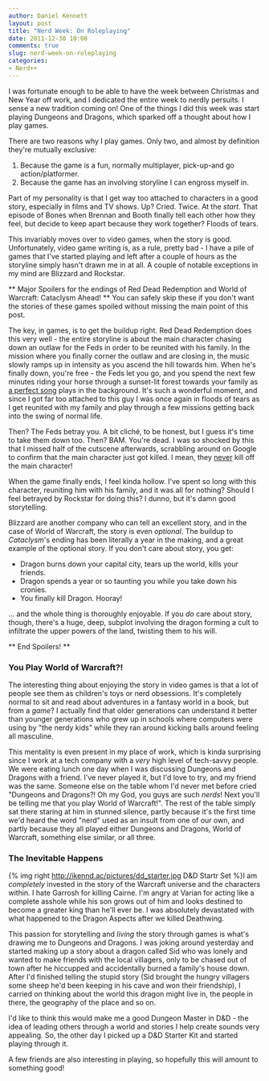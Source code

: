 ```yaml
---
author: Daniel Kennett
layout: post
title: "Nerd Week: On Roleplaying"
date: 2011-12-30 10:08
comments: true
slug: nerd-week-on-roleplaying
categories: 
- Nerd++
---
```


I was fortunate enough to be able to have the week between Christmas and New Year off work, and I dedicated the entire week to nerdly persuits. I sense a new tradition coming on! One of the things I did this week was start playing Dungeons and Dragons, which sparked off a thought about how I play games.

There are two reasons why I play games. Only two, and almost by definition they're mutually exclusive:

1. Because the game is a fun, normally multiplayer, pick-up-and go action/platformer.
2. Because the game has an involving storyline I can engross myself in.

Part of my personality is that I get way too attached to characters in a good story, especially in films and TV shows. Up? Cried. Twice. At the *start*. That episode of Bones when Brennan and Booth finally tell each other how they feel, but decide to keep apart because they work together? Floods of tears.

This invariably moves over to video games, when the story is good. Unfortunately, video game writing is, as a rule, pretty bad - I have a pile of games that I've started playing and left after a couple of hours as the storyline simply hasn't drawn me in at all. A couple of notable exceptions in my mind are Blizzard and Rockstar.

** Major Spoilers for the endings of Red Dead Redemption and World of Warcraft: Cataclysm Ahead! ** You can safely skip these if you don't want the stories of these games spoiled without missing the main point of this post.

The key, in games, is to get the buildup right. Red Dead Redemption does this very well - the entire storyline is about the main character chasing down an outlaw for the Feds in order to be reunited with his family. In the mission where you finally corner the outlaw and are closing in, the music slowly ramps up in intensity as you ascend the hill towards him. When he's finally down, you're free - the Feds let you go, and you spend the next few minutes riding your horse through a sunset-lit forest towards your family as [a perfect song](http://open.spotify.com/track/6HCmZJxM2H28xtgCxp4q09) plays in the background. It's such a wonderful moment, and since I got far too attached to this guy I was once again in floods of tears as I get reunited with my family and play through a few missions getting back into the swing of normal life. 

Then? The Feds betray you. A bit cliché, to be honest, but I guess it's time to take them down too. Then? BAM. You're dead. I was so shocked by this that I missed half of the cutscene afterwards, scrabbling around on Google to confirm that the main character just got killed. I mean, they [never](http://tvtropes.org/pmwiki/pmwiki.php/Main/PlotArmor) kill off the main character!

When the game finally ends, I feel kinda hollow. I've spent so long with this character, reuniting him with his family, and it was all for nothing? Should I feel betrayed by Rockstar for doing this? I dunno, but it's damn good storytelling.

Blizzard are another company who can tell an excellent story, and in the case of World of Warcraft, the story is even *optional*. The buildup to _Cataclysm_'s ending has been literally a year in the making, and a great example of the optional story. If you don't care about story, you get: 

* Dragon burns down your capital city, tears up the world, kills your friends.
* Dragon spends a year or so taunting you while you take down his cronies.
* You finally kill Dragon. Hooray!

... and the whole thing is thoroughly enjoyable. If you *do* care about story, though, there's a huge, deep, subplot involving the dragon forming a cult to infiltrate the upper powers of the land, twisting them to his will.

** End Spoilers! **

### You Play World of Warcraft?! ###

The interesting thing about enjoying the story in video games is that a lot of people see them as children's toys or nerd obsessions. It's completely normal to sit and read about adventures in a fantasy world in a book, but from a _game_? I actually find that older generations can understand it better than younger generations who grew up in schools where computers were using by "the nerdy kids" while they ran around kicking balls around feeling all masculine.

This mentality is even present in my place of work, which is kinda surprising since I work at a tech company with a _very_ high level of tech-savvy people. We were eating lunch one day when I was discussing Dungeons and Dragons with a friend. I've never played it, but I'd love to try, and my friend was the same. Someone else on the table whom I'd never met before cried "Dungeons and Dragons?! Oh my God, you guys are such _nerds_! Next you'll be telling me that you play World of Warcraft!". The rest of the table simply sat there staring at him in stunned silence, partly because it's the first time we'd heard the word "nerd" used as an insult from one of our own, and partly because they all played either Dungeons and Dragons, World of Warcraft, something else similar, or all three.

### The Inevitable Happens ###

{% img right http://ikennd.ac/pictures/dd_starter.jpg D&D Startr Set %}I am _completely_ invested in the story of the Warcraft universe and the characters within. I hate Garrosh for killing Cairne. I'm angry at Varian for acting like a complete asshole while his son grows out of him and looks destined to become a greater king than he'll ever be. I was absolutely devastated with what happened to the Dragon Aspects after we killed Deathwing.

This passion for storytelling and _living_ the story through games is what's drawing me to Dungeons and Dragons. I was joking around yesterday and started making up a story about a dragon called Sid who was lonely and wanted to make friends with the local villagers, only to be chased out of town after he hiccupped and accidentally burned a family's house down. After I'd finished telling the stupid story (Sid brought the hungry villagers some sheep he'd been keeping in his cave and won their friendship), I carried on thinking about the world this dragon might live in, the people in there, the geography of the place and so on.

I'd like to think this would make me a good Dungeon Master in D&D - the idea of leading others through a world and stories I help create sounds very appealing. So, the other day I picked up a D&D Starter Kit and started playing through it.

A few friends are also interesting in playing, so hopefully this will amount to something good!




